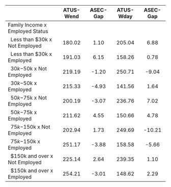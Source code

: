 
|                      |    ATUS-Wend |     ASEC-Gap |    ATUS-Wday |     ASEC-Gap |
| -------------------- | :----------: | :----------: | :----------: | :----------: |
| Family Income x Employed Status |              |              |              |              |
| &nbsp;&nbsp;Less than $30k x Not Employed |       180.02 |         1.10 |       205.04 |         6.88 |
| &nbsp;&nbsp;Less than $30k x Employed |       191.03 |         6.15 |       158.26 |         0.78 |
| &nbsp;&nbsp;$30k-$50k x Not Employed |       219.19 |        -1.20 |       250.71 |        -9.04 |
| &nbsp;&nbsp;$30k-$50k x Employed |       215.33 |        -4.93 |       141.56 |         1.64 |
| &nbsp;&nbsp;$50k-$75k x Not Employed |       200.19 |        -3.07 |       236.76 |         7.02 |
| &nbsp;&nbsp;$50k-$75k x Employed |       211.62 |         4.55 |       150.66 |         4.78 |
| &nbsp;&nbsp;$75k-$150k x Not Employed |       202.94 |         1.73 |       249.69 |       -10.21 |
| &nbsp;&nbsp;$75k-$150k x Employed |       251.17 |        -3.88 |       158.58 |        -5.66 |
| &nbsp;&nbsp;$150k and over x Not Employed |       225.14 |         2.64 |       239.35 |         1.10 |
| &nbsp;&nbsp;$150k and over x Employed |       254.21 |        -3.01 |       148.62 |         2.29 |

